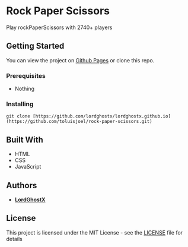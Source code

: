 # Rock Paper Scissors

Play rockPaperScissors with 2740+ players

## Getting Started

You can view the project on [Github Pages](https://toluisjoel.github.io/rock-paper-scissors) or clone this repo.

### Prerequisites

* Nothing

### Installing

```
git clone [https://github.com/lordghostx/lordghostx.github.io](https://github.com/toluisjoel/rock-paper-scissors.git)
```

## Built With

* HTML
* CSS
* JavaScript

## Authors

* [**LordGhostX**](https://github.com/toluisjoel)

## License

This project is licensed under the MIT License - see the [LICENSE](LICENSE) file for details
